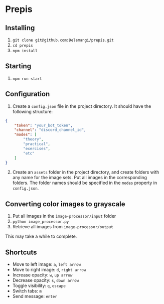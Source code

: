 # Prepis

## Installing

1. `git clone git@github.com:Delemangi/prepis.git`
2. `cd prepis`
3. `npm install`

## Starting

1. `npm run start`

## Configuration

1. Create a `config.json` file in the project directory. It should have the following structure:

```json
{
    "token": "your_bot_token",
    "channel": "discord_channel_id",
    "modes": [
        "theory",
        "practical",
        "exercises",
        "etc"
    ]
}
```

2. Create an `assets` folder in the project directory, and create folders with any name for the image sets. Put all images in the corresponding folders. The folder names should be specified in the `modes` property in `config.json`.

## Converting color images to grayscale

1. Put all images in the `image-processor/input` folder
2. `python image_processor.py`
3. Retrieve all images from `image-processor/output`

This may take a while to complete.

## Shortcuts

* Move to left image: `a`, `left arrow`
* Move to right image: `d`, `right arrow`
* Increase opacity: `w`, `up arrow`
* Decrease opacity: `s`, `down arrow`
* Toggle visibility: `q`, `escape`
* Switch tabs: `m`
* Send message: `enter`
